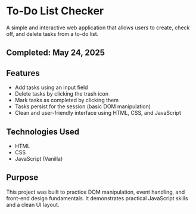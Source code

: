 # To-Do List Checker

A simple and interactive web application that allows users to create, check off, and delete tasks from a to-do list.

## Completed: May 24, 2025

## Features

- Add tasks using an input field
- Delete tasks by clicking the trash icon
- Mark tasks as completed by clicking them
- Tasks persist for the session (basic DOM manipulation)
- Clean and user-friendly interface using HTML, CSS, and JavaScript

## Technologies Used

- HTML
- CSS
- JavaScript (Vanilla)

## Purpose

This project was built to practice DOM manipulation, event handling, and front-end design fundamentals. It demonstrates practical JavaScript skills and a clean UI layout.
